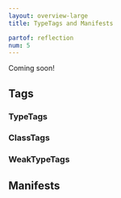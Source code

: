 ```yaml
---
layout: overview-large
title: TypeTags and Manifests

partof: reflection
num: 5
---
```


Coming soon!

## Tags

### TypeTags
### ClassTags
### WeakTypeTags

## Manifests